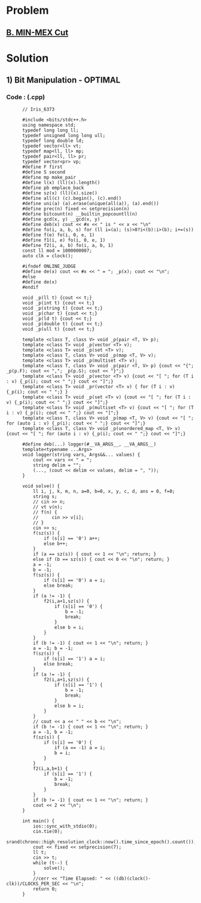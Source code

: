 # Problem

## [B. MIN-MEX Cut](https://codeforces.com/problemset/problem/1566/B)


# Solution 

## 1) Bit Manipulation - OPTIMAL

       
      
      
   ### Code : (.cpp)
    
          // Iris_6373

          #include <bits/stdc++.h>
          using namespace std;
          typedef long long ll;
          typedef unsigned long long ull;
          typedef long double ld;
          typedef vector<ll> vt;
          typedef map<ll, ll> mp;
          typedef pair<ll, ll> pr;
          typedef vector<pr> vp;
          #define F first
          #define S second
          #define mp make_pair
          #define l(x) (ll)(x).length()
          #define pb emplace_back
          #define sz(x) (ll)(x).size()
          #define all(c) (c).begin(), (c).end()
          #define uni(a) (a).erase(unique(all(a)), (a).end())
          #define prec(n) fixed << setprecision(n)
          #define bitcount(n) __builtin_popcountll(n)
          #define gcd(x, y) __gcd(x, y)
          #define deb(x) cout << #x << " is " << x << "\n"
          #define fo(i, a, b, s) for (ll i=(a); (s)>0?i<(b):i>(b); i+=(s))
          #define f(e) fo(i, 0, e, 1)
          #define f1(i, e) fo(i, 0, e, 1)
          #define f2(i, a, b) fo(i, a, b, 1)
          const ll mod = 1000000007;
          auto clk = clock();

          #ifndef ONLINE_JUDGE
          #define de(x) cout << #x << " = "; _p(x); cout << "\n";
          #else
          #define de(x)
          #endif

          void _p(ll t) {cout << t;}
          void _p(int t) {cout << t;}
          void _p(string t) {cout << t;}
          void _p(char t) {cout << t;}
          void _p(ld t) {cout << t;}
          void _p(double t) {cout << t;}
          void _p(ull t) {cout << t;}

          template <class T, class V> void _p(pair <T, V> p);
          template <class T> void _p(vector <T> v);
          template <class T> void _p(set <T> v);
          template <class T, class V> void _p(map <T, V> v);
          template <class T> void _p(multiset <T> v);
          template <class T, class V> void _p(pair <T, V> p) {cout << "{"; _p(p.F); cout << ","; _p(p.S); cout << "}";}
          template <class T> void _p(vector <T> v) {cout << "[ "; for (T i : v) {_p(i); cout << " ";} cout << "]";}
          template <class T> void _pr(vector <T> v) { for (T i : v) {_p(i); cout << " ";} }
          template <class T> void _p(set <T> v) {cout << "[ "; for (T i : v) {_p(i); cout << " ";} cout << "]";}
          template <class T> void _p(multiset <T> v) {cout << "[ "; for (T i : v) {_p(i); cout << " ";} cout << "]";}
          template <class T, class V> void _p(map <T, V> v) {cout << "[ "; for (auto i : v) {_p(i); cout << " ";} cout << "]";}
          template <class T, class V> void _p(unordered_map <T, V> v) {cout << "[ "; for (auto i : v) {_p(i); cout << " ";} cout << "]";}

          #define deb(...) logger(#__VA_ARGS__, __VA_ARGS__)
          template<typename ...Args>
          void logger(string vars, Args&&... values) {
              cout << vars << " = ";
              string delim = "";
              (..., (cout << delim << values, delim = ", "));
          }

          void solve() {  
              ll i, j, k, m, n, a=0, b=0, x, y, c, d, ans = 0, f=0;
              string s;
              // cin >> n;
              // vt v(n);
              // f(n) {
              //     cin >> v[i];
              // }
              cin >> s;
              f(sz(s)) {
                  if (s[i] == '0') a++;
                  else b++;
              }
              if (a == sz(s)) { cout << 1 << "\n"; return; }
              else if (b == sz(s)) { cout << 0 << "\n"; return; }
              a = -1;
              b = -1;
              f(sz(s)) {
                  if (s[i] == '0') a = i;
                  else break;
              }
              if (a != -1) {
                  f2(i,a+1,sz(s)) {
                      if (s[i] == '0') {
                          b = -1;
                          break;
                      }
                      else b = i;
                  }    
              }
              if (b != -1) { cout << 1 << "\n"; return; }
              a = -1; b = -1;
              f(sz(s)) {
                  if (s[i] == '1') a = i;
                  else break;
              }
              if (a != -1) {
                  f2(i,a+1,sz(s)) {
                      if (s[i] == '1') {
                          b = -1;
                          break;
                      }
                      else b = i;
                  }    
              }
              // cout << a << " " << b << "\n";
              if (b != -1) { cout << 1 << "\n"; return; }
              a = -1, b = -1;
              f(sz(s)) {
                  if (s[i] == '0') {
                      if (a == -1) a = i;
                      b = i;
                  }
              }
              f2(i,a,b+1) {
                  if (s[i] == '1') {
                      b = -1;
                      break;
                  }
              }
              if (b != -1) { cout << 1 << "\n"; return; }
              cout << 2 << "\n";
          }

          int main() {
              ios::sync_with_stdio(0);
              cin.tie(0);
              srand(chrono::high_resolution_clock::now().time_since_epoch().count());
              cout << fixed << setprecision(7);
              ll t;
              cin >> t;
              while (t--) {
                  solve();
              }
              //cerr << "Time Elapsed: " << ((db)(clock()-clk))/CLOCKS_PER_SEC << "\n";
              return 0;
          }   


